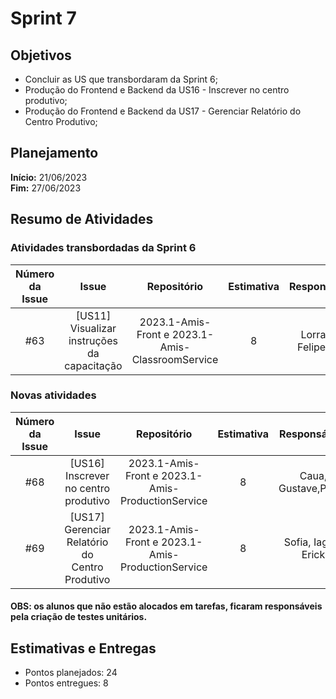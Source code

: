 # Sprint 7

## Objetivos

- Concluir as US que transbordaram da Sprint 6;
- Produção do Frontend e Backend da US16 - Inscrever no centro produtivo;
- Produção do Frontend e Backend da US17 - Gerenciar Relatório do Centro Produtivo;

## Planejamento
**Início:** 21/06/2023<br/>
**Fim:** 27/06/2023

## Resumo de Atividades


### Atividades transbordadas da Sprint 6

| Número da Issue |             Issue              |       Repositório       | Estimativa |           Responsáveis            |  Status   |
|:---------------:|:------------------------------:|:-----------------------:|:----------:|:---------------------------------:| :---: |
|       #63       |   [US11] Visualizar instruções da capacitação  |    2023.1-Amis-Front  e 2023.1-Amis-ClassroomService  |     8      |     Lorrayne, Felipe, Eric       |  Done |


### Novas atividades
| Número da Issue |             Issue              |       Repositório       | Estimativa |           Responsáveis            |  Status   |
|:---------------:|:------------------------------:|:-----------------------:|:----------:|:---------------------------------:| :---: |
|       #68      |   [US16] Inscrever no centro produtivo  |    2023.1-Amis-Front  e 2023.1-Amis-ProductionService  |     8      |     Caua, Gustave,Pedro    |  In progress |
|       #69     |   [US17] Gerenciar Relatório do Centro Produtivo  |    2023.1-Amis-Front  e 2023.1-Amis-ProductionService  |     8      |     Sofia, Iago e Erick    |  In progress |



#### OBS: os alunos que não estão alocados em tarefas, ficaram responsáveis pela criação de testes unitários.


## Estimativas e Entregas
* Pontos planejados: 24
* Pontos entregues: 8
